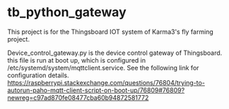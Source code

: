 # tb_python_gateway

This project is for the Thingsboard IOT system of Karma3's fly farming project. 

Device_control_gateway.py is the device control gateway of Thingsboard. 
  this file is run at boot up, which is configured in /etc/systemd/system/mqttclient.service.  See the following link for configuration details. 
  https://raspberrypi.stackexchange.com/questions/76804/trying-to-autorun-paho-mqtt-client-script-on-boot-up/76809#76809?newreg=c97ad870fe08477cba60b94872581772
  

